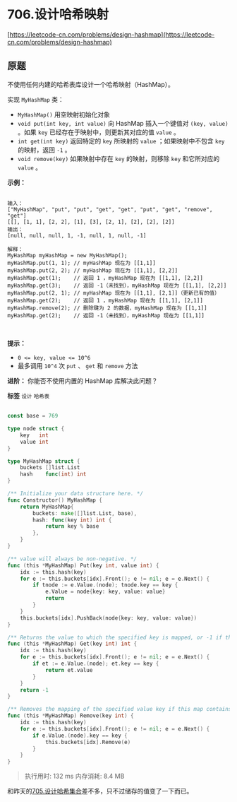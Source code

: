 # 706.设计哈希映射
[https://leetcode-cn.com/problems/design-hashmap](https://leetcode-cn.com/problems/design-hashmap) 
## 原题
不使用任何内建的哈希表库设计一个哈希映射（HashMap）。

实现 `MyHashMap` 类：
-  `MyHashMap()` 用空映射初始化对象
-  `void put(int key, int value)` 向 HashMap 插入一个键值对 `(key, value)` 。如果 `key` 已经存在于映射中，则更新其对应的值 `value` 。
-  `int get(int key)` 返回特定的 `key` 所映射的 `value` ；如果映射中不包含 `key` 的映射，返回 `-1` 。
-  `void remove(key)` 如果映射中存在 `key` 的映射，则移除 `key` 和它所对应的 `value` 。
 

 **示例：** 

```

输入：
["MyHashMap", "put", "put", "get", "get", "put", "get", "remove", "get"]
[[], [1, 1], [2, 2], [1], [3], [2, 1], [2], [2], [2]]
输出：
[null, null, null, 1, -1, null, 1, null, -1]

解释：
MyHashMap myHashMap = new MyHashMap();
myHashMap.put(1, 1); // myHashMap 现在为 [[1,1]]
myHashMap.put(2, 2); // myHashMap 现在为 [[1,1], [2,2]]
myHashMap.get(1);    // 返回 1 ，myHashMap 现在为 [[1,1], [2,2]]
myHashMap.get(3);    // 返回 -1（未找到），myHashMap 现在为 [[1,1], [2,2]]
myHashMap.put(2, 1); // myHashMap 现在为 [[1,1], [2,1]]（更新已有的值）
myHashMap.get(2);    // 返回 1 ，myHashMap 现在为 [[1,1], [2,1]]
myHashMap.remove(2); // 删除键为 2 的数据，myHashMap 现在为 [[1,1]]
myHashMap.get(2);    // 返回 -1（未找到），myHashMap 现在为 [[1,1]]

```
 

 **提示：** 
-  `0 <= key, value <= 10^6` 
- 最多调用 `10^4` 次 `put` 、 `get` 和 `remove` 方法
 

 **进阶：** 你能否不使用内置的 HashMap 库解决此问题？

 
**标签**
`设计` `哈希表` 


## 
```go
const base = 769

type node struct {
	key   int
	value int
}

type MyHashMap struct {
	buckets []list.List
	hash    func(int) int
}

/** Initialize your data structure here. */
func Constructor() MyHashMap {
	return MyHashMap{
		buckets: make([]list.List, base),
		hash: func(key int) int {
			return key % base
		},
	}
}

/** value will always be non-negative. */
func (this *MyHashMap) Put(key int, value int) {
	idx := this.hash(key)
	for e := this.buckets[idx].Front(); e != nil; e = e.Next() {
		if tnode := e.Value.(node); tnode.key == key {
			e.Value = node{key: key, value: value}
			return
		}
	}
	this.buckets[idx].PushBack(node{key: key, value: value})
}

/** Returns the value to which the specified key is mapped, or -1 if this map contains no mapping for the key */
func (this *MyHashMap) Get(key int) int {
	idx := this.hash(key)
	for e := this.buckets[idx].Front(); e != nil; e = e.Next() {
		if et := e.Value.(node); et.key == key {
			return et.value
		}
	}
	return -1
}

/** Removes the mapping of the specified value key if this map contains a mapping for the key */
func (this *MyHashMap) Remove(key int) {
	idx := this.hash(key)
	for e := this.buckets[idx].Front(); e != nil; e = e.Next() {
		if e.Value.(node).key == key {
			this.buckets[idx].Remove(e)
		}
	}
}
```
>执行用时: 132 ms
内存消耗: 8.4 MB

和昨天的[705.设计哈希集合](../705.设计哈希集合/README.md)差不多，只不过储存的值变了一下而已。

